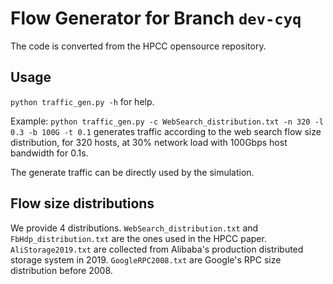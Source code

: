 # Flow Generator for Branch `dev-cyq`

The code is converted from the HPCC opensource repository.

## Usage

`python traffic_gen.py -h` for help.

Example:
`python traffic_gen.py -c WebSearch_distribution.txt -n 320 -l 0.3 -b 100G -t 0.1` generates traffic according to the web search flow size distribution, for 320 hosts, at 30% network load with 100Gbps host bandwidth for 0.1s.

The generate traffic can be directly used by the simulation.

## Flow size distributions
We provide 4 distributions. `WebSearch_distribution.txt` and `FbHdp_distribution.txt` are the ones used in the HPCC paper. `AliStorage2019.txt` are collected from Alibaba's production distributed storage system in 2019. `GoogleRPC2008.txt` are Google's RPC size distribution before 2008.
